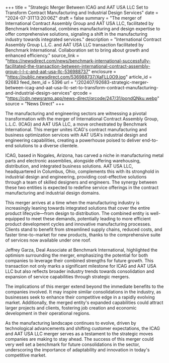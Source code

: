 +++
title = "Strategic Merger Between ICAG and AAT USA LLC Set to Transform Contract Manufacturing and Industrial Design Services"
date = "2024-07-31T13:20:06Z"
draft = false
summary = "The merger of International Contract Assembly Group and AAT USA LLC, facilitated by Benchmark International, combines manufacturing and design expertise to offer comprehensive solutions, signaling a shift in the manufacturing industry towards integrated services."
description = "International Contract Assembly Group L.L.C. and AAT USA LLC transaction facilitated by Benchmark International. Collaboration set to bring about growth and enhanced efficiency."
source_link = "https://newsdirect.com/news/benchmark-international-successfully-facilitated-the-transaction-between-international-contract-assembly-group-l-l-c-and-aat-usa-llc-536988737"
enclosure = "https://public.newsdirect.com/536988737/XaFLL0O9.jpg"
article_id = 92683
feed_item_id = 5396
url = "/202407/92683-strategic-merger-between-icag-and-aat-usa-llc-set-to-transform-contract-manufacturing-and-industrial-design-services"
qrcode = "https://cdn.newsramp.app/news-direct/qrcode/247/31/pondQNku.webp"
source = "News Direct"
+++

<p>The manufacturing and engineering sectors are witnessing a pivotal transformation with the merger of International Contract Assembly Group, L.L.C. (ICAG) and AAT USA LLC, a move orchestrated by Benchmark International. This merger unites ICAG's contract manufacturing and business optimization services with AAT USA's industrial design and engineering capabilities, creating a powerhouse poised to deliver end-to-end solutions to a diverse clientele.</p><p>ICAG, based in Nogales, Arizona, has carved a niche in manufacturing metal parts and electronic assemblies, alongside offering warehousing, distribution, and integrated business solutions. AAT USA LLC, headquartered in Columbus, Ohio, complements this with its stronghold in industrial design and engineering, providing cost-effective solutions through a team of skilled designers and engineers. The synergy between these two entities is expected to redefine service offerings in the contract manufacturing and industrial design domains.</p><p>This merger arrives at a time when the manufacturing industry is increasingly leaning towards integrated solutions that cover the entire product lifecycle—from design to distribution. The combined entity is well-equipped to meet these demands, potentially leading to more efficient product development cycles and innovative manufacturing processes. Clients stand to benefit from streamlined supply chains, reduced costs, and faster time-to-market for new products, thanks to the comprehensive suite of services now available under one roof.</p><p>Jeffrey Garza, Deal Associate at Benchmark International, highlighted the optimism surrounding the merger, emphasizing the potential for both companies to leverage their combined strengths for future growth. This transaction not only marks a significant milestone for ICAG and AAT USA LLC but also reflects broader industry trends towards consolidation and expansion of service capabilities through strategic mergers.</p><p>The implications of this merger extend beyond the immediate benefits to the companies involved. It may inspire similar consolidations in the industry, as businesses seek to enhance their competitive edge in a rapidly evolving market. Additionally, the merged entity's expanded capabilities could attract larger projects and clients, fostering job creation and economic development in their operational regions.</p><p>As the manufacturing landscape continues to evolve, driven by technological advancements and shifting customer expectations, the ICAG and AAT USA LLC merger serves as a testament to the strategic moves companies are making to stay ahead. The success of this merger could very well set a benchmark for future consolidations in the sector, underscoring the importance of adaptability and innovation in today's competitive market.</p>
